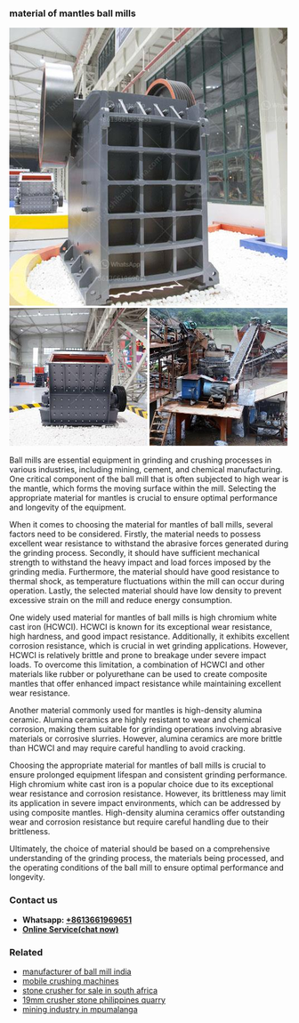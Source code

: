 <h3>material of mantles ball mills</h3><img src='1706753860.jpg' alt=''><p>Ball mills are essential equipment in grinding and crushing processes in various industries, including mining, cement, and chemical manufacturing. One critical component of the ball mill that is often subjected to high wear is the mantle, which forms the moving surface within the mill. Selecting the appropriate material for mantles is crucial to ensure optimal performance and longevity of the equipment.</p><p>When it comes to choosing the material for mantles of ball mills, several factors need to be considered. Firstly, the material needs to possess excellent wear resistance to withstand the abrasive forces generated during the grinding process. Secondly, it should have sufficient mechanical strength to withstand the heavy impact and load forces imposed by the grinding media. Furthermore, the material should have good resistance to thermal shock, as temperature fluctuations within the mill can occur during operation. Lastly, the selected material should have low density to prevent excessive strain on the mill and reduce energy consumption.</p><p>One widely used material for mantles of ball mills is high chromium white cast iron (HCWCI). HCWCI is known for its exceptional wear resistance, high hardness, and good impact resistance. Additionally, it exhibits excellent corrosion resistance, which is crucial in wet grinding applications. However, HCWCI is relatively brittle and prone to breakage under severe impact loads. To overcome this limitation, a combination of HCWCI and other materials like rubber or polyurethane can be used to create composite mantles that offer enhanced impact resistance while maintaining excellent wear resistance.</p><p>Another material commonly used for mantles is high-density alumina ceramic. Alumina ceramics are highly resistant to wear and chemical corrosion, making them suitable for grinding operations involving abrasive materials or corrosive slurries. However, alumina ceramics are more brittle than HCWCI and may require careful handling to avoid cracking.</p><p>Choosing the appropriate material for mantles of ball mills is crucial to ensure prolonged equipment lifespan and consistent grinding performance. High chromium white cast iron is a popular choice due to its exceptional wear resistance and corrosion resistance. However, its brittleness may limit its application in severe impact environments, which can be addressed by using composite mantles. High-density alumina ceramics offer outstanding wear and corrosion resistance but require careful handling due to their brittleness.</p><p>Ultimately, the choice of material should be based on a comprehensive understanding of the grinding process, the materials being processed, and the operating conditions of the ball mill to ensure optimal performance and longevity.</p><h3>Contact us</h3><ul><li><strong>Whatsapp:&nbsp;<a href="https://wa.me/8613661969651">+8613661969651</a></strong></li><li><a href="https://swt.shibang-china.com/?git&amp;zhl&amp;material of mantles ball mills"><strong>Online Service(chat now)</strong></a></li></ul><h3>Related</h3><ul><li><a href='manufacturer of ball mill india.md'>manufacturer of ball mill india</a></li><li><a href='mobile crushing machines.md'>mobile crushing machines</a></li><li><a href='stone crusher for sale in south africa.md'>stone crusher for sale in south africa</a></li><li><a href='19mm crusher stone philippines quarry.md'>19mm crusher stone philippines quarry</a></li><li><a href='mining industry in mpumalanga.md'>mining industry in mpumalanga</a></li></ul>
